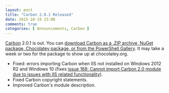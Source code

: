 ```yaml
---
layout: post
title: "Carbon 2.0.1 Released"
date: 2015-10-19 23:08
comments: true
categories: [ Announcements, Carbon ]
---
```


[Carbon](http://get-carbon.org) 2.0.1 is out. You can [download Carbon as a .ZIP archive, NuGet package, Chocolatey package, or from the PowerShell Gallery](http://get-carbon.org/about_Carbon_Installation.html). It may take a week or two for the package to show up at chocolatey.org.


 * Fixed: errors importing Carbon when IIS not installed on Windows 2012 R2 and Windows 10 (fixes [issue 168: Cannot import Carbon 2.0 module due to issues with IIS related functionality](https://bitbucket.org/splatteredbits/carbon/issues/168)).
 * Fixed Carbon copyright statements.
 * Improved Carbon's module description.
 
 
